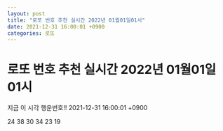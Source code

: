 ```yaml
---
layout: post
title: "로또 번호 추천 실시간 2022년 01월01일01시"
date: 2021-12-31 16:00:01 +0900
categories: 로또
---
```


# 로또 번호 추천 실시간 2022년 01월01일01시

지금 이 시각 행운번호!! 2021-12-31 16:00:01 +0900

 24  38  30  34  23  19 

